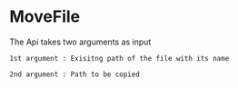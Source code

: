 # MoveFile
The Api takes two arguments as input 
	
	1st argument : Exisitng path of the file with its name 

	2nd argument : Path to be copied 

	
